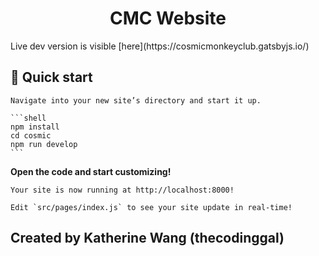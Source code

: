 <h1 align="center">
  CMC Website
</h1>

<p>Live dev version is visible [here](https://cosmicmonkeyclub.gatsbyjs.io/) </p>

## 🚀 Quick start

    Navigate into your new site’s directory and start it up.

    ```shell
    npm install
    cd cosmic
    npm run develop
    ```

**Open the code and start customizing!**

    Your site is now running at http://localhost:8000!

    Edit `src/pages/index.js` to see your site update in real-time!

## Created by Katherine Wang (thecodinggal)
